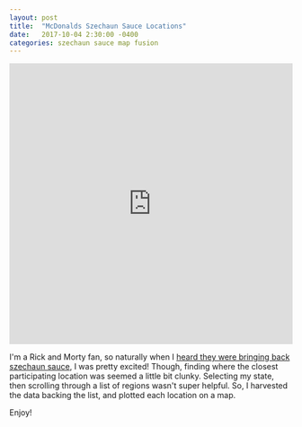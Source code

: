 ```yaml
---
layout: post
title:  "McDonalds Szechaun Sauce Locations"
date:   2017-10-04 2:30:00 -0400
categories: szechaun sauce map fusion
---
```


<iframe width="100%" height="500" scrolling="no" frameborder="no" src="https://fusiontables.google.com/embedviz?q=select+col0+from+15Ajh6ULIx-fCJ9zfCi6OrfVgQoI21R7nrxR2eazr&amp;viz=MAP&amp;h=false&amp;lat=38.65222401574584&amp;lng=-92.3755974268555&amp;t=1&amp;z=5&amp;l=col0&amp;y=2&amp;tmplt=2&amp;hml=ONE_COL_LAT_LNG"></iframe>
<br/>

I'm a Rick and Morty fan, so naturally when I [heard they were bringing back szechaun sauce][cripsytenders], I was pretty excited! Though, finding where the closest participating location was seemed a little bit clunky. Selecting my state, then scrolling through a list of regions wasn't super helpful. So, I harvested the data backing the list, and plotted each location on a map.

Enjoy!

[cripsytenders]: https://buttermilkcrispytenders.com/
